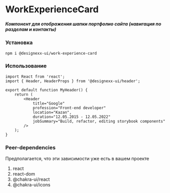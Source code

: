 # WorkExperienceCard
##### Компонент для отображения шапки портфолио сайта (навигация по разделам и контакты)

### Установка
`npm i @designexx-ui/work-experience-card`
### Использование
```
import React from 'react';
import { Header, HeaderProps } from '@designexx-ui/header';

export default function MyHeader() {
	return (
		<Header
			title="Google"
			profession="Front-end developer"
			location="Kazan",
			duration="12.05.2015 - 12.05.2022"
			jobSummary="Build, refactor, editing storybook components"
		/> 
	);
}
```
### Peer-dependencies
Предполагается, что эти зависимости уже есть в вашем проекте
1. react
2. react-dom
3. @chakra-ui/react
4. @chakra-ui/icons
